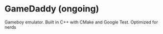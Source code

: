 # GameDaddy (ongoing)
Gameboy emulator. Built in C++ with CMake and Google Test. Optimized for nerds
